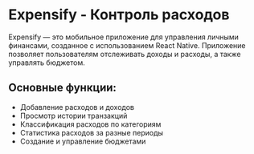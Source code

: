 # Expensify - Контроль расходов

Expensify — это мобильное приложение для управления личными финансами, созданное с использованием React Native. Приложение позволяет пользователям отслеживать доходы и расходы, а также управлять бюджетом.

## Основные функции:

 - Добавление расходов и доходов
 - Просмотр истории транзакций
 - Классификация расходов по категориям
 - Статистика расходов за разные периоды
 - Создание и управление бюджетами